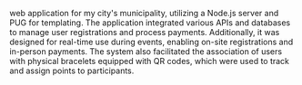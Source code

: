 web application for my city's municipality, utilizing a Node.js server and PUG for templating. The application integrated various APIs and databases to manage user registrations and process
payments. Additionally, it was designed for real-time use during events, enabling on-site registrations and in-person
payments. The system also facilitated the association of users with physical bracelets equipped with QR codes, which
were used to track and assign points to participants. 
